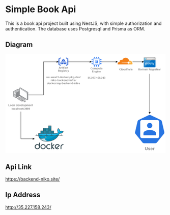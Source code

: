 # Simple Book Api

This is a book api project built using NestJS, with simple authorization and authentication. The database uses Postgresql and Prisma as ORM.

## Diagram
![image](./src/images/diagram.drawio.png)

## Api Link
https://backend-niko.site/


## Ip Address
http://35.227.158.243/
